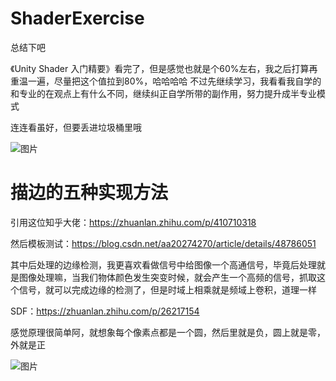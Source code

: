 # ShaderExercise
总结下吧

《Unity Shader 入门精要》看完了，但是感觉也就是个60%左右，我之后打算再重温一遍，尽量把这个值拉到80%，哈哈哈哈
不过先继续学习，我看看我自学的和专业的在观点上有什么不同，继续纠正自学所带的副作用，努力提升成半专业模式

连连看虽好，但要丢进垃圾桶里哦

![图片](https://user-images.githubusercontent.com/50166070/159422407-f43d457b-81f6-4664-93cf-10feeea81481.png)

# 描边的五种实现方法

引用这位知乎大佬：https://zhuanlan.zhihu.com/p/410710318

然后模板测试：https://blog.csdn.net/aa20274270/article/details/48786051

其中后处理的边缘检测，我更喜欢看做信号中给图像一个高通信号，毕竟后处理就是图像处理嘛，当我们物体颜色发生突变时候，就会产生一个高频的信号，抓取这个信号，就可以完成边缘的检测了，但是时域上相乘就是频域上卷积，道理一样

SDF：https://zhuanlan.zhihu.com/p/26217154

感觉原理很简单阿，就想象每个像素点都是一个圆，然后里就是负，圆上就是零，外就是正

![图片](https://user-images.githubusercontent.com/50166070/159486918-1d06ba0e-70ce-4631-b06a-3d98951b326a.png)

